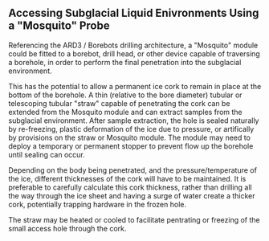 ## Accessing Subglacial Liquid Enivronments Using a "Mosquito" Probe

Referencing the ARD3 / Borebots drilling architecture, a "Mosquito" module could be fitted to a borebot, drill head, or other device capable of traversing a borehole, in order to perform the final penetration into the subglacial environment. 

This has the potential to allow a permanent ice cork to remain in place at the bottom of the borehole. A thin (relative to the bore diameter) tubular or telescoping tubular "straw" capable of penetrating the cork can be extended from the Mosquito module and can extract samples from the subglacial environment. After sample extraction, the hole is sealed naturally by re-freezing, plastic deformation of the ice due to pressure, or artifically by provisions on the straw or Mosquito module. The module may need to deploy a temporary or permanent stopper to prevent flow up the borehole until sealing can occur. 

Depending on the body being penetrated, and the pressure/temperature of the ice, different thicknesses of the cork will have to be maintained. It is preferable to carefully calculate this cork thickness, rather than drilling all the way through the ice sheet and having a surge of water create a thicker cork, potentially trapping hardware in the frozen hole. 

The straw may be heated or cooled to facilitate pentrating or freezing of the small access hole through the cork. 
